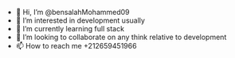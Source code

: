 - 👋 Hi, I’m @bensalahMohammed09
- 👀 I’m interested in development usually
- 🌱 I’m currently learning full stack 
- 💞️ I’m looking to collaborate on any think relative to development
- 📫 How to reach me +212659451966

<!---
bensalahMohammed09/bensalahMohammed09 is a ✨ special ✨ repository because its `README.md` (this file) appears on your GitHub profile.
You can click the Preview link to take a look at your changes.
--->
